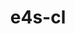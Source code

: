 ---
title: "e4s-cl"
layout: cache
categories: [package, develop]
meta: {"versions": ["1.0.3"], "compilers": ["gcc@=11.4.0"], "oss": ["ubuntu22.04"], "platforms": ["linux"], "targets": ["x86_64_v3"], "stacks": ["e4s", "root"], "num_specs": 9, "num_specs_by_stack": {"root": 9, "e4s": 2}}
spec_details: [{"hash": "a4eduagakgfbugc7ss6icdkdwinnfqn4", "compiler": "gcc@=11.4.0", "versions": ["1.0.3"], "os": "ubuntu22.04", "platform": "linux", "target": "x86_64_v3", "variants": ["build_system=python_pip"], "stacks": ["root"], "size": "-", "tarball": "https://binaries.spack.io/develop/build_cache/linux-ubuntu22.04-x86_64_v3/gcc-11.4.0/e4s-cl-1.0.3/linux-ubuntu22.04-x86_64_v3-gcc-11.4.0-e4s-cl-1.0.3-a4eduagakgfbugc7ss6icdkdwinnfqn4.spack"}, {"hash": "ouzt625rxwg4bekxvszi2unp6ddmn26u", "compiler": "gcc@=11.4.0", "versions": ["1.0.3"], "os": "ubuntu22.04", "platform": "linux", "target": "x86_64_v3", "variants": ["build_system=python_pip"], "stacks": ["root"], "size": "-", "tarball": "https://binaries.spack.io/develop/build_cache/linux-ubuntu22.04-x86_64_v3/gcc-11.4.0/e4s-cl-1.0.3/linux-ubuntu22.04-x86_64_v3-gcc-11.4.0-e4s-cl-1.0.3-ouzt625rxwg4bekxvszi2unp6ddmn26u.spack"}, {"hash": "ceshf2ex6hv2fs45ntmzkowfjwbpestq", "compiler": "gcc@=11.4.0", "versions": ["1.0.3"], "os": "ubuntu22.04", "platform": "linux", "target": "x86_64_v3", "variants": ["build_system=python_pip"], "stacks": ["root"], "size": "-", "tarball": "https://binaries.spack.io/develop/build_cache/linux-ubuntu22.04-x86_64_v3/gcc-11.4.0/e4s-cl-1.0.3/linux-ubuntu22.04-x86_64_v3-gcc-11.4.0-e4s-cl-1.0.3-ceshf2ex6hv2fs45ntmzkowfjwbpestq.spack"}, {"hash": "cuvaauj7mz4le65qzipctd3ecuts52bd", "compiler": "gcc@=11.4.0", "versions": ["1.0.3"], "os": "ubuntu22.04", "platform": "linux", "target": "x86_64_v3", "variants": ["build_system=python_pip"], "stacks": ["root"], "size": "-", "tarball": "https://binaries.spack.io/develop/build_cache/linux-ubuntu22.04-x86_64_v3/gcc-11.4.0/e4s-cl-1.0.3/linux-ubuntu22.04-x86_64_v3-gcc-11.4.0-e4s-cl-1.0.3-cuvaauj7mz4le65qzipctd3ecuts52bd.spack"}, {"hash": "lxugcutedrpjiuu4y5ykdxno4vpvs42c", "compiler": "gcc@=11.4.0", "versions": ["1.0.3"], "os": "ubuntu22.04", "platform": "linux", "target": "x86_64_v3", "variants": ["build_system=python_pip"], "stacks": ["root", "e4s"], "size": "-", "tarball": "https://binaries.spack.io/develop/build_cache/linux-ubuntu22.04-x86_64_v3/gcc-11.4.0/e4s-cl-1.0.3/linux-ubuntu22.04-x86_64_v3-gcc-11.4.0-e4s-cl-1.0.3-lxugcutedrpjiuu4y5ykdxno4vpvs42c.spack"}, {"hash": "rwidu7ytxemvijo7hjwcsszysbzhh45t", "compiler": "gcc@=11.4.0", "versions": ["1.0.3"], "os": "ubuntu22.04", "platform": "linux", "target": "x86_64_v3", "variants": ["build_system=python_pip"], "stacks": ["root"], "size": "-", "tarball": "https://binaries.spack.io/develop/build_cache/linux-ubuntu22.04-x86_64_v3/gcc-11.4.0/e4s-cl-1.0.3/linux-ubuntu22.04-x86_64_v3-gcc-11.4.0-e4s-cl-1.0.3-rwidu7ytxemvijo7hjwcsszysbzhh45t.spack"}, {"hash": "ykst66pz2dxq2cpgswjoqsbd3eu5ccyt", "compiler": "gcc@=11.4.0", "versions": ["1.0.3"], "os": "ubuntu22.04", "platform": "linux", "target": "x86_64_v3", "variants": ["build_system=python_pip"], "stacks": ["root", "e4s"], "size": "-", "tarball": "https://binaries.spack.io/develop/build_cache/linux-ubuntu22.04-x86_64_v3/gcc-11.4.0/e4s-cl-1.0.3/linux-ubuntu22.04-x86_64_v3-gcc-11.4.0-e4s-cl-1.0.3-ykst66pz2dxq2cpgswjoqsbd3eu5ccyt.spack"}, {"hash": "5fjt52ylpdq3qfawr4g5rx7l2bd26p7o", "compiler": "gcc@=11.4.0", "versions": ["1.0.3"], "os": "ubuntu22.04", "platform": "linux", "target": "x86_64_v3", "variants": ["build_system=python_pip"], "stacks": ["root"], "size": "-", "tarball": "https://binaries.spack.io/develop/build_cache/linux-ubuntu22.04-x86_64_v3/gcc-11.4.0/e4s-cl-1.0.3/linux-ubuntu22.04-x86_64_v3-gcc-11.4.0-e4s-cl-1.0.3-5fjt52ylpdq3qfawr4g5rx7l2bd26p7o.spack"}, {"hash": "umgtk2vgik7cxbeeyk4mxyei3r3u736q", "compiler": "gcc@=11.4.0", "versions": ["1.0.3"], "os": "ubuntu22.04", "platform": "linux", "target": "x86_64_v3", "variants": ["build_system=python_pip"], "stacks": ["root"], "size": "-", "tarball": "https://binaries.spack.io/develop/build_cache/linux-ubuntu22.04-x86_64_v3/gcc-11.4.0/e4s-cl-1.0.3/linux-ubuntu22.04-x86_64_v3-gcc-11.4.0-e4s-cl-1.0.3-umgtk2vgik7cxbeeyk4mxyei3r3u736q.spack"}]
---